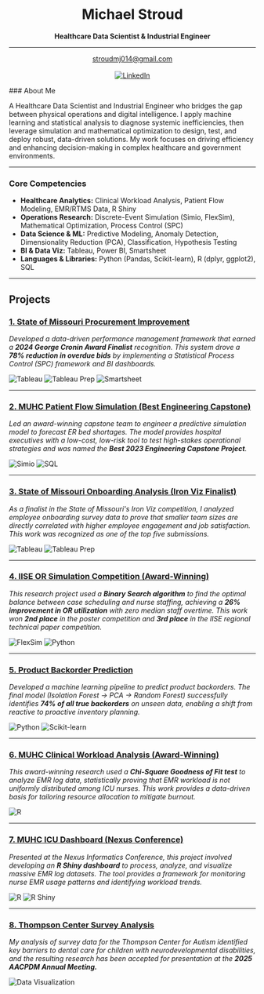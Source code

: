 <div align="center">

# Michael Stroud
**Healthcare Data Scientist & Industrial Engineer**

---

stroudmj014@gmail.com
<br>
<br>
<a href="https://www.linkedin.com/in/michaelstroud014/"><img src="https://img.shields.io/badge/LinkedIn-0077B5?style=for-the-badge&logo=linkedin&logoColor=white" alt="LinkedIn"/></a>

</div>
### About Me

A Healthcare Data Scientist and Industrial Engineer who bridges the gap between physical operations and digital intelligence. I apply machine learning and statistical analysis to diagnose systemic inefficiencies, then leverage simulation and mathematical optimization to design, test, and deploy robust, data-driven solutions. My work focuses on driving efficiency and enhancing decision-making in complex healthcare and government environments.

---

### Core Competencies

* **Healthcare Analytics:** Clinical Workload Analysis, Patient Flow Modeling, EMR/RTMS Data, R Shiny
* **Operations Research:** Discrete-Event Simulation (Simio, FlexSim), Mathematical Optimization, Process Control (SPC)
* **Data Science & ML:** Predictive Modeling, Anomaly Detection, Dimensionality Reduction (PCA), Classification, Hypothesis Testing
* **BI & Data Viz:** Tableau, Power BI, Smartsheet
* **Languages & Libraries:** Python (Pandas, Scikit-learn), R (dplyr, ggplot2), SQL

---

## Projects

### [1. State of Missouri Procurement Improvement](./projects/1_State_of_Missouri_Procurement_Improvement/)
*Developed a data-driven performance management framework that earned a **2024 George Cronin Award Finalist** recognition. This system drove a **78% reduction in overdue bids** by implementing a Statistical Process Control (SPC) framework and BI dashboards.*

![Tableau](https://img.shields.io/badge/Tableau-E97627?style=for-the-badge&logo=tableau&logoColor=white) ![Tableau Prep](https://img.shields.io/badge/Tableau_Prep-E97627?style=for-the-badge&logo=tableau&logoColor=white) ![Smartsheet](https://img.shields.io/badge/Smartsheet-2775C8?style=for-the-badge&logo=smartsheet&logoColor=white)

---

### [2. MUHC Patient Flow Simulation (Best Engineering Capstone)](./projects/2_MUHC_Patient_Flow_Simulation/)
*Led an award-winning capstone team to engineer a predictive simulation model to forecast ER bed shortages. The model provides hospital executives with a low-cost, low-risk tool to test high-stakes operational strategies and was named the **Best 2023 Engineering Capstone Project**.*

![Simio](https://img.shields.io/badge/Simio-87C341?style=for-the-badge) ![SQL](https://img.shields.io/badge/SQL-025E8C?style=for-the-badge&logo=microsoft-sql-server&logoColor=white)

---

### [3. State of Missouri Onboarding Analysis (Iron Viz Finalist)](./projects/3_State_of_Missouri_Onboarding_Analysis/)
*As a finalist in the State of Missouri's Iron Viz competition, I analyzed employee onboarding survey data to prove that smaller team sizes are directly correlated with higher employee engagement and job satisfaction. This work was recognized as one of the top five submissions.*

![Tableau](https://img.shields.io/badge/Tableau-E97627?style=for-the-badge&logo=tableau&logoColor=white) ![Tableau Prep](https://img.shields.io/badge/Tableau_Prep-E97627?style=for-the-badge&logo=tableau&logoColor=white)

---

### [4. IISE OR Simulation Competition (Award-Winning)](./projects/4_IISE_OR_Simulation_Competition/)
*This research project used a **Binary Search algorithm** to find the optimal balance between case scheduling and nurse staffing, achieving a **26% improvement in OR utilization** with zero median staff overtime. This work won **2nd place** in the poster competition and **3rd place** in the IISE regional technical paper competition.*

![FlexSim](https://img.shields.io/badge/FlexSim-D92228?style=for-the-badge) ![Python](https://img.shields.io/badge/Python-3776AB?style=for-the-badge&logo=python&logoColor=white)

---

### [5. Product Backorder Prediction](./projects/5_Product_Backorder_Prediction/)
*Developed a machine learning pipeline to predict product backorders. The final model (Isolation Forest → PCA → Random Forest) successfully identifies **74% of all true backorders** on unseen data, enabling a shift from reactive to proactive inventory planning.*

![Python](https://img.shields.io/badge/Python-3776AB?style=for-the-badge&logo=python&logoColor=white) ![Scikit-learn](https://img.shields.io/badge/scikit_learn-F7931E?style=for-the-badge&logo=scikit-learn&logoColor=white)

---

### [6. MUHC Clinical Workload Analysis (Award-Winning)](./projects/6_MUHC_Clinical_Workload_Analysis/)
*This award-winning research used a **Chi-Square Goodness of Fit test** to analyze EMR log data, statistically proving that EMR workload is not uniformly distributed among ICU nurses. This work provides a data-driven basis for tailoring resource allocation to mitigate burnout.*

![R](https://img.shields.io/badge/R-276DC3?style=for-the-badge&logo=r&logoColor=white)

---

### [7. MUHC ICU Dashboard (Nexus Conference)](./projects/7_MUHC_ICU_Dashboard/)
*Presented at the Nexus Informatics Conference, this project involved developing an **R Shiny dashboard** to process, analyze, and visualize massive EMR log datasets. The tool provides a framework for monitoring nurse EMR usage patterns and identifying workload trends.*

![R](https://img.shields.io/badge/R-276DC3?style=for-the-badge&logo=r&logoColor=white) ![R Shiny](https://img.shields.io/badge/Shiny-1175B8?style=for-the-badge&logo=rstudio&logoColor=white)

---

### [8. Thompson Center Survey Analysis](./projects/8_Thompson_Center_Survey_Analysis/)
*My analysis of survey data for the Thompson Center for Autism identified key barriers to dental care for children with neurodevelopmental disabilities, and the resulting research has been accepted for presentation at the **2025 AACPDM Annual Meeting.***

![Data Visualization](https://img.shields.io/badge/Data_Visualization-F24E1E?style=for-the-badge&logo=plot.ly&logoColor=white)
